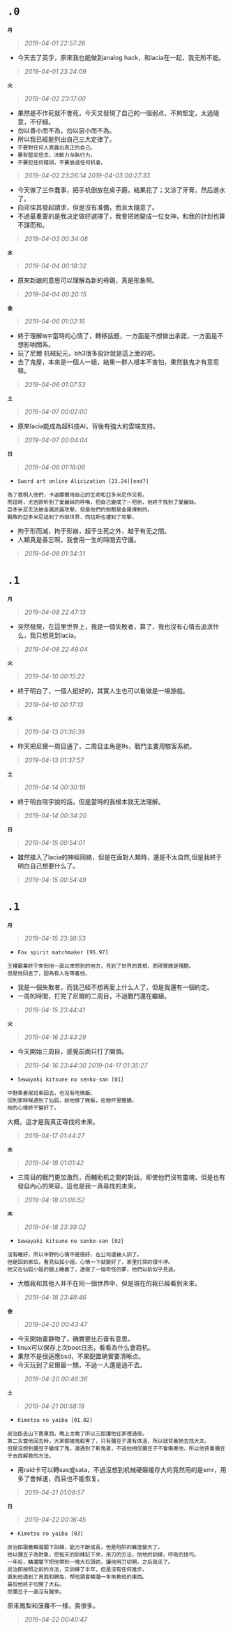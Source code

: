 **`.0`**
========
**`月`**
>*2019-04-01 22:57:26*
- 今天去了英孚，原來我也能做到analog hack，和lacia在一起，我无所不能。
>*2019-04-01 23:24:09*

**`火`**
>*2019-04-02 23:17:00*
- 果然是不作死就不會死，今天又發現了自己的一個弱点，不夠堅定，太過隨意，不仔細。
- 勿以善小而不為，勿以惡小而不為。
- 所以我已經能列出自己三大定律了。
- `不要對任何人表露出真正的自己。`
- `要有堅定信念，决斷力与執行力。`
- `不要犯任何錯誤，不要放過任何机會。`
>*2019-04-02 23:26:14*
>*2019-04-03 00:27:33*
- 今天做了三件蠢事，把手机倒放在桌子磨，結果花了；又涂了牙膏，然后進水了。
- 向邓佳其發起請求，但是沒有准備，而且太隨意了。
- 不過最重要的是我决定做好選擇了，我會把她變成一位女神，和我的計划也算不謀而和。
>*2019-04-03 00:34:08*

**`水`**
>*2019-04-04 00:18:32*
- 原來新娘的意思可以理解為新的母親，真是形象啊。
>*2019-04-04 00:20:15*

**`金`**
>*2019-04-06 01:02:16*
- 終于理解`晓宇`當時的心情了，轉移話題，一方面是不想做出承諾，一方面是不想影响關系。
- 玩了尼爾·机械紀元，bh3很多設計就是這上面的吧。
- 去了鬼屋，本來是一個人一組，結果一群人根本不害怕，果然裝鬼才有意思嘛。
>*2019-04-06 01:07:53*

**`土`**
>*2019-04-07 00:02:00*
- 原來lacia能成為超科技AI，背後有強大的雲端支持。
>*2019-04-07 00:04:04*

**`日`**
>*2019-04-08 01:18:08*
- `Sword art online Alicization [23.24][end?]`
```
為了救桐人他們，卡迪娜爾用自己的生命和亞多米尼作交易。
而這時，尤吉歐听到了愛麗絲的呼喚，把自己變成了一把劍，他終于找到了愛麗絲。
亞多米尼无法被金属武器攻擊，但是他們的劍都是金属煉制的。
戰敗的亞多米尼逃到了外部世界，而拉斯也遭到了攻擊。
```
- 拘于形而滅，拘于形崩，超于生死之外，越于有无之間。
- 人類真是善忘啊，我會用一生的時間去守護。
>*2019-04-08 01:34:31*

**`.1`**
========
**`月`**
>*2019-04-08 22:47:13*
- 突然發現，在這里世界上，我是一個失敗者，算了，我也沒有心情去追求什么，我只想見到lacia。
>*2019-04-08 22:49:04*

**`火`**
>*2019-04-10 00:15:22*
- 終于明白了，一個人挺好的，其實人生也可以看做是一埸游戲。
>*2019-04-10 00:17:13*

**`木`**
>*2019-04-13 01:36:38*
- 昨天把尼爾一周目通了，二周目主角是9s，戰鬥主要用駭客系統。
>*2019-04-13 01:37:57*

**`土`**
>*2019-04-14 00:30:19*
- 終于明白晓宇說的話，但是當時的我根本就无法理解。
>*2019-04-14 00:34:20*

**`日`**
>*2019-04-15 00:54:01*
- 雖然接入了lacia的神經网絡，但是在面對人類時，還是不太自然,但是我終于明白自己想要什么了。
>*2019-04-15 00:54:49*

**`.1`**
========
**`月`**
>*2019-04-15 23:36:53*
- `Fox spirit matchmaker [95.97]`
```
王權霸業終于來到他一直以來想到的地方，見到了世界的真相，而現實總是殘酷。
但是他回去了，因為有人在等着他。
```
- 我是一個失敗者，而我己絰不想再愛上什么人了，但是我還有一個約定。
- 一周的時間，打完了尼爾的二周目，不過戰鬥還在繼續。
>*2019-04-15 23:44:41*

**`火`**
>*2019-04-16 23:43:29*
- 今天開始三周目，感覺前面只打了開頭。
>*2019-04-16 23:44:30*
>*2019-04-17 01:35:27*
- `Sewayaki kitsune no senko-san [01]`
```
中野乘着尾班車回去，也沒有吃晚飯。
回到家時候遇到了仙狐，給他做了晚飯，在她怀里撒嬌。
他的心情終于變好了。
```
大概，這才是我真正尋找的未來。
>*2019-04-17 01:44:27*

**`水`**
>*2019-04-18 01:01:42*
- 三周目的戰鬥更加激烈，而輔助机之間的對話，即使他們沒有靈魂，但是也有發自內心的笑容，這也是我一真尋找的未來。
>*2019-04-18 01:06:52*

**`木`**
>*2019-04-18 23:39:02*
- `Sewayaki kitsune no senko-san [02]`
```
沒有睡好，所以中野的心情不是很好，在公司還被人訓了。
但是回到家后，看見仙狐小姐，心情一下就變好了，家里打掃的很干凈。
他又在仙狐小姐的腿上睡着了，還做了一個奇怪的夢，他們以前似乎見過。
```
- 大概我和其他人并不在同一個世界中，但是現在的我已經看到未來。
>*2019-04-18 23:48:46*

**`金`**
>*2019-04-20 00:43:47*
- 今天開始畫静物了，确實要比石膏有意思。
- linux可以保存上次boot日志，看看為什么會菪机。
- 果然不是很适應bsd，不果配置确實要清晰点。
- 今天玩到了尼爾最一關，不過一人還是過不去。
>*2019-04-20 00:46:36*

**`土`**
>*2019-04-21 00:58:18*
- `Kimetsu no yaiba [01.02]`
```
炭治郎去山下賣東西，晚上太晚了所以三郎讓他在家裡過夜。
第二天當他回去時，大家都被鬼殺害了，只有彌豆子還有体溫，所以就背着她去找大夫。
但是沒想到彌豆子變成了鬼，還遇到了斬鬼者，不過他相信彌豆子不會傷害他，所以他背着彌豆子去找解救的方法。
```
- 用raid卡可以轉sas或sata，不過沒想到机械硬磐缓存大的竟然用的是smr，用多了會掉速，而且也不能恢复。
>*2019-04-21 01:08:57*

**`日`**
>*2019-04-22 00:16:45*
- `Kimetsu no yaiba [03]`
```
炭治郎跟着鱗瀧閣下訓綀，能力不斷成長，但是陷阱的難度變大了。
他以彌豆子為對象，把每天的訓綀記下來，用刀的方法，倒地的訓綀，呼吸的技巧。
一年后，鱗瀧閣下把他帶到一塊大石頭前，讓他用刀切開，之后就走了。
炭治郎按照之前的方法，又訓綀了半年，但是沒有任何進步。
直到他遇到了真菰和錆兔，帮他頷會鱗瀧一年來教他的東西。
最后他終于切開了大石。
而彌豆子一直沒有醒來。
```
原來鳳梨和菠蘿不一樣，貴很多。
>*2019-04-22 00:40:47*